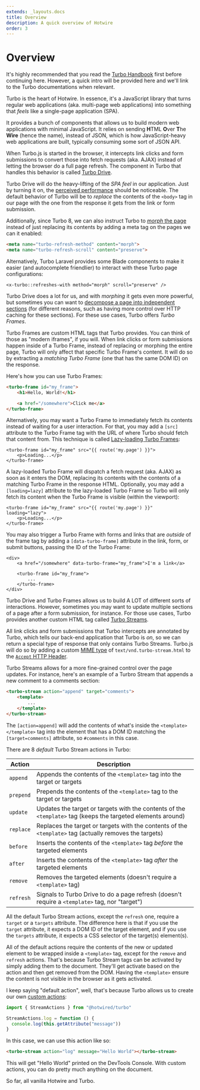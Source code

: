 ```yaml
---
extends: _layouts.docs
title: Overview
description: A quick overview of Hotwire
order: 3
---
```


# Overview

It's highly recommended that you read the [Turbo Handbook](https://turbo.hotwired.dev/handbook/introduction) first before continuing here. However, a quick intro will be provided here and we'll link to the Turbo documentations when relevant.

Turbo is the heart of Hotwire. In essence, it's a JavaScript library that turns regular web applications (aka. multi-page web applications) into something that _feels_ like a single-page application (SPA).

It provides a bunch of components that allows us to build modern web applications with minimal JavaScript. It relies on sending **H**TML **O**ver **T**he **Wire** (hence the name), instead of JSON, which is how JavaScript-heavy web applications are built, typically consuming some sort of JSON API.

When Turbo.js is started in the browser, it intercepts link clicks and form submissions to convert those into fetch requests (aka. AJAX) instead of letting the browser do a full page refresh. The component in Turbo that handles this behavior is called [Turbo Drive](https://turbo.hotwired.dev/handbook/drive).

Turbo Drive will do the heavy-lifting of the _SPA feel_ in our application. Just by turning it on, the [perceived performance](https://developer.mozilla.org/en-US/docs/Learn_web_development/Extensions/Performance/Perceived_performance) should be noticeable. The default behavior of Turbo will be to _replace_ the contents of the `<body>` tag in our page with the one from the response it gets from the link or form submission.

Additionally, since Turbo 8, we can also instruct Turbo to [_morph_ the page](https://turbo.hotwired.dev/handbook/page_refreshes) instead of just replacing its contents by adding a meta tag on the pages we can it enabled:

```html
<meta name="turbo-refresh-method" content="morph">
<meta name="turbo-refresh-scroll" content="preserve">
```

Alternatively, Turbo Laravel provides some Blade components to make it easier (and autocomplete friendlier) to interact with these Turbo page configurations:

```blade
<x-turbo::refreshes-with method="morph" scroll="preserve" />
```

Turbo Drive does a lot for us, and with _morphing_ it gets even more powerful, but sometimes you can want to [decompose a page into independent sections](https://turbo.hotwired.dev/handbook/frames) (for different reasons, such as having more control over HTTP caching for these sections). For these use cases, Turbo offers _Turbo Frames_.

Turbo Frames are custom HTML tags that Turbo provides. You can think of those as "modern iframes", if you will. When link clicks or form submissions happen inside of a Turbo Frame, instead of replacing or morphing the entire page, Turbo will only affect that specific Turbo Frame's content. It will do so by extracting a _matching Turbo Frame_ (one that has the same DOM ID) on the response.

Here's how you can use Turbo Frames:

```html
<turbo-frame id="my_frame">
    <h1>Hello, World!</h1>

    <a href="/somewhere">Click me</a>
</turbo-frame>
```

Alternatively, you may want a Turbo Frame to immediately fetch its contents instead of waiting for a user interaction. For that, you may add a `[src]` attribute to the Turbo Frame tag with the URL of where Turbo should fetch that content from. This technique is called [Lazy-loading Turbo Frames](https://turbo.hotwired.dev/handbook/frames#lazy-loading-frames):

```blade
<turbo-frame id="my_frame" src="{{ route('my.page') }}">
    <p>Loading...</p>
</turbo-frame>
```

A lazy-loaded Turbo Frame will dispatch a fetch request (aka. AJAX) as soon as it enters the DOM, replacing its contents with the contents of a matching Turbo Frame in the response HTML. Optionally, you may add a `[loading=lazy]` attribute to the lazy-loaded Turbo Frame so Turbo will only fetch its content when the Turbo Frame is visible (within the viewport):

```blade
<turbo-frame id="my_frame" src="{{ route('my.page') }}" loading="lazy">
    <p>Loading...</p>
</turbo-frame>
```

You may also trigger a Turbo Frame with forms and links that are _outside_ of the frame tag by adding a `[data-turbo-frame]` attribute in the link, form, or submit buttons, passing the ID of the Turbo Frame:

```blade
<div>
    <a href="/somewhere" data-turbo-frame="my_frame">I'm a link</a>

    <turbo-frame id="my_frame">
        ...
    </turbo-frame>
</div>
```

Turbo Drive and Turbo Frames allows us to build A LOT of different sorts of interactions. However, sometimes you may want to update multiple sections of a page after a form submission, for instance. For those use cases, Turbo provides another custom HTML tag called [Turbo Streams](https://turbo.hotwired.dev/handbook/streams).

All link clicks and form submissions that Turbo intercepts are annotated by Turbo, which tells our back-end application that Turbo is _on_, so we can return a special type of response that only contains Turbo Streams. Turbo.js will do so by adding a custom [MIME type](https://developer.mozilla.org/en-US/docs/Web/HTTP/MIME_types/Common_types) of `text/vnd.turbo-stream.html` to the [`Accept` HTTP Header](https://developer.mozilla.org/en-US/docs/Web/HTTP/Headers/Accept).

Turbo Streams allows for a more fine-grained control over the page updates. For instance, here's an example of a Turbro Stream that appends a new comment to a comments section:

```html
<turbo-stream action="append" target="comments">
    <template>
        ...
    </template>
</turbo-stream>
```

The `[action=append]` will add the contents of what's inside the `<template></template>` tag into the element that has a DOM ID matching the `[target=comments]` attribute, so `#comments` in this case.

There are 8 _default_ Turbo Stream actions in Turbo:

| Action | Description |
|---|---|
| `append` | Appends the contents of the `<template>` tag into the target or targets |
| `prepend` | Prepends the contents of the `<template>` tag to the target or targets |
| `update` | Updates the target or targets with the contents of the `<template>` tag (keeps the targeted elements around) |
| `replace` | Replaces the target or targets with the contents of the `<template>` tag (actually removes the targets) |
| `before` | Inserts the contents of the `<template>` tag _before_ the targeted elements |
| `after` | Inserts the contents of the `<template>` tag _after_ the targeted elements |
| `remove` | Removes the targeted elements (doesn't require a `<template>` tag) |
| `refresh` | Signals to Turbo Drive to do a page refresh (doesn't require a `<template>` tag, nor "target") |

All the default Turbo Stream actions, except the `refresh` one, require a `target` or a `targets` attribute. The difference here is that if you use the `target` attribute, it expects a DOM ID of the target element, and if you use the `targets` attribute, it expects a CSS selector of the target(s) element(s).

All of the default actions require the contents of the new or updated element to be wrapped inside a `<template>` tag, except for the `remove` and `refresh` actions. That's because Turbo Stream tags can be activated by simply adding them to the document. They'll get activate based on the action and then get removed from the DOM. Having the `<template>` ensure the content is not visible in the browser as it gets activated.

I keep saying "default action", well, that's because Turbo allows us to create our own [custom actions](https://turbo.hotwired.dev/handbook/streams#custom-actions):

```js
import { StreamActions } from "@hotwired/turbo"

StreamActions.log = function () {
  console.log(this.getAttribute("message"))
}
```

In this case, we can use this action like so:

```html
<turbo-stream action="log" message="Hello World"></turbo-stream>
```

This will get "Hello World" printed on the DevTools Console. With custom actions, you can do pretty much anything on the document.

So far, all vanilla Hotwire and Turbo.
